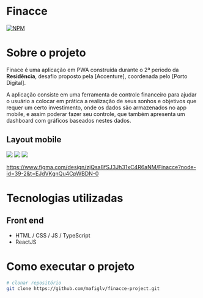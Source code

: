 # Finacce
[![NPM](https://img.shields.io/npm/l/react)](https://github.com/ervissonvidal/readme-finacce/blob/main/LICENSE) 

# Sobre o projeto

Finace é uma aplicação em PWA construída durante o 2ª periodo da **Residência**, desafio proposto pela [Accenture], coordenada pelo [Porto Digital].

A aplicação consiste em uma ferramenta de controle financeiro para ajudar o usuário a colocar em prática a realização de seus sonhos e objetivos que requer um certo investimento, onde os dados são armazenados no app mobile, e assim poderar fazer seu controle, que também apresenta um dashboard com gráficos baseados nestes dados.

## Layout mobile

<div aling="centfer">
<img src = "https://github.com/ervissonvidal/readme-finacce/assets/145504019/5e94f5a5-9b82-4011-9087-c3555177ee47 width="100px" />
<img src = "https://github.com/ervissonvidal/readme-finacce/assets/145504019/37fab3e1-7c87-4db0-8cb0-7306ed9b6580 width="100px" />
<img src = "https://github.com/ervissonvidal/readme-finacce/assets/145504019/d3b23452-0889-447c-8a79-2f02114f2d9b width="100px" />

https://www.figma.com/design/zjQsa8fSJ3Jh31xC4R6aNM/Finacce?node-id=39-2&t=EJdVKgnQu4CpWBDN-0



# Tecnologias utilizadas
## Front end
- HTML / CSS / JS / TypeScript
- ReactJS

# Como executar o projeto

```bash
# clonar repositório
git clone https://github.com/mafiglv/finacce-project.git

